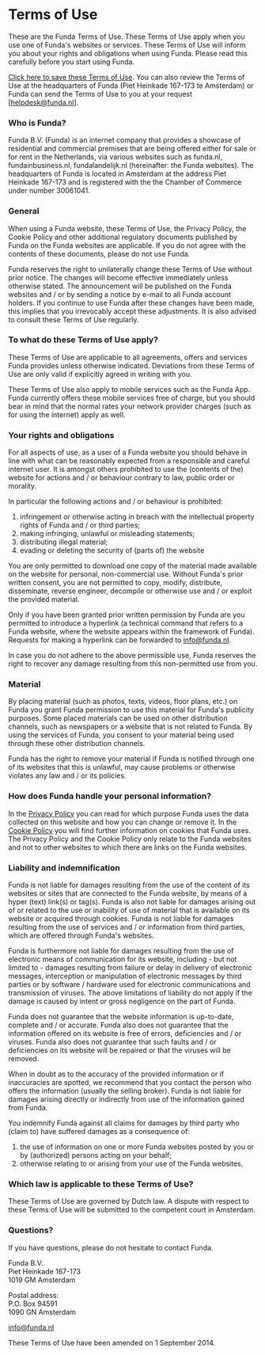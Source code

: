 Terms of Use
============

These are the Funda Terms of Use. These Terms of Use apply when you use one of Funda's websites or services. These Terms of Use will inform you about your rights and obligations when using Funda. Please read this carefully before you start using Funda.

[Click here to save these Terms of Use](https://www.funda.nl/en/gebruiksvoorwaarden/funda_ev_gebruiksvoorwaarden_1). You can also review the Terms of Use at the headquarters of Funda (Piet Heinkade 167-173 te Amsterdam) or Funda can send the Terms of Use to you at your request \[[helpdesk@funda.nl](mailto:helpdesk@funda.nl)\].

### Who is Funda?

Funda B.V. (Funda) is an internet company that provides a showcase of residential and commercial premises that are being offered either for sale or for rent in the Netherlands, via various websites such as funda.nl, fundainbusiness.nl, fundalandelijk.nl (hereinafter: the Funda websites). The headquarters of Funda is located in Amsterdam at the address Piet Heinkade 167-173 and is registered with the the Chamber of Commerce under number 30061041.

### General

When using a Funda website, these Terms of Use, the Privacy Policy, the Cookie Policy and other additional regulatory documents published by Funda on the Funda websites are applicable. If you do not agree with the contents of these documents, please do not use Funda.

Funda reserves the right to unilaterally change these Terms of Use without prior notice. The changes will become effective immediately unless otherwise stated. The announcement will be published on the Funda websites and / or by sending a notice by e-mail to all Funda account holders. If you continue to use Funda after these changes have been made, this implies that you irrevocably accept these adjustments. It is also advised to consult these Terms of Use regularly.

### To what do these Terms of Use apply?

These Terms of Use are applicable to all agreements, offers and services Funda provides unless otherwise indicated. Deviations from these Terms of Use are only valid if explicitly agreed in writing with you.

These Terms of Use also apply to mobile services such as the Funda App. Funda currently offers these mobile services free of charge, but you should bear in mind that the normal rates your network provider charges (such as for using the internet) apply as well.

### Your rights and obligations

For all aspects of use, as a user of a Funda website you should behave in line with what can be reasonably expected from a responsible and careful internet user. It is amongst others prohibited to use the (contents of the) website for actions and / or behaviour contrary to law, public order or morality.

In particular the following actions and / or behaviour is prohibited:

1. infringement or otherwise acting in breach with the intellectual property rights of Funda and / or third parties;
2. making infringing, unlawful or misleading statements;
3. distributing illegal material;
4. evading or deleting the security of (parts of) the website

You are only permitted to download one copy of the material made available on the website for personal, non-commercial use. Without Funda's prior written consent, you are not permitted to copy, modify, distribute, disseminate, reverse engineer, decompile or otherwise use and / or exploit the provided material.

Only if you have been granted prior written permission by Funda are you permitted to introduce a hyperlink (a technical command that refers to a Funda website, where the website appears within the framework of Funda). Requests for making a hyperlink can be forwarded to [info@funda.nl](mailto:info@funda.nl).

In case you do not adhere to the above permissible use, Funda reserves the right to recover any damage resulting from this non-permitted use from you.

### Material

By placing material (such as photos, texts, videos, floor plans, etc.) on Funda you grant Funda permission to use this material for Funda's publicity purposes. Some placed materials can be used on other distribution channels, such as newspapers or a website that is not related to Funda. By using the services of Funda, you consent to your material being used through these other distribution channels.

Funda has the right to remove your material if Funda is notified through one of its websites that this is unlawful, may cause problems or otherwise violates any law and / or its policies.

### How does Funda handle your personal information?

In the [Privacy Policy](https://www.funda.nl/en/privacybeleid/) you can read for which purpose Funda uses the data collected on this website and how you can change or remove it. In the [Cookie Policy](https://www.funda.nl/cookiebeleid/) you will find further information on cookies that Funda uses. The Privacy Policy and the Cookie Policy only relate to the Funda websites and not to other websites to which there are links on the Funda websites.

### Liability and indemnification

Funda is not liable for damages resulting from the use of the content of its websites or sites that are connected to the Funda website, by means of a hyper (text) link(s) or tag(s). Funda is also not liable for damages arising out of or related to the use or inability of use of material that is available on its website or acquired through cookies. Funda is not liable for damages resulting from the use of services and / or information from third parties, which are offered through Funda's websites.

Funda is furthermore not liable for damages resulting from the use of electronic means of communication for its website, including - but not limited to - damages resulting from failure or delay in delivery of electronic messages, interception or manipulation of electronic messages by third parties or by software / hardware used for electronic communications and transmission of viruses. The above limitations of liability do not apply if the damage is caused by intent or gross negligence on the part of Funda.

Funda does not guarantee that the website information is up-to-date, complete and / or accurate. Funda also does not guarantee that the information offered on its website is free of errors, deficiencies and / or viruses. Funda also does not guarantee that such faults and / or deficiencies on its website will be repaired or that the viruses will be removed.

When in doubt as to the accuracy of the provided information or if inaccuracies are spotted, we recommend that you contact the person who offers the information (usually the selling broker). Funda is not liable for damages arising directly or indirectly from use of the information gained from Funda.

You indemnify Funda against all claims for damages by third party who (claim to) have suffered damages as a consequence of:

1. the use of information on one or more Funda websites posted by you or by (authorized) persons acting on your behalf;
2. otherwise relating to or arising from your use of the Funda websites.

### Which law is applicable to these Terms of Use?

These Terms of Use are governed by Dutch law. A dispute with respect to these Terms of Use will be submitted to the competent court in Amsterdam.

### Questions?

If you have questions, please do not hesitate to contact Funda.

Funda B.V.  
Piet Heinkade 167-173  
1019 GM Amsterdam

Postal address:  
P.O. Box 94591  
1090 GN Amsterdam

[info@funda.nl](mailto:info@funda.nl)

These Terms of Use have been amended on 1 September 2014.
